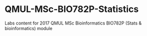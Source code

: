 # QMUL-MSc-BIO782P-Statistics
Labs content for 2017 QMUL MSc Bioinformatics BIO782P (Stats & bioinformatics) module
